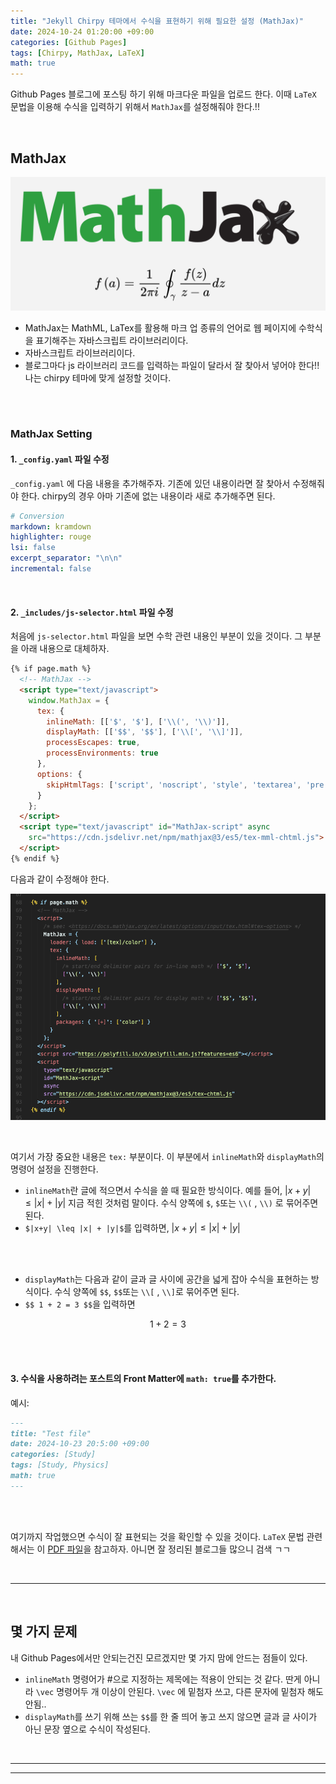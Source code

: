 ```yaml
---
title: "Jekyll Chirpy 테마에서 수식을 표현하기 위해 필요한 설정 (MathJax)"
date: 2024-10-24 01:20:00 +09:00
categories: [Github Pages]
tags: [Chirpy, MathJax, LaTeX]
math: true
---
```




Github Pages 블로그에 포스팅 하기 위해 마크다운 파일을 업로드 한다. 이때 `LaTeX` 문법을 이용해 수식을 입력하기 위해서 `MathJax`를 설정해줘야 한다.!!

<br>

## MathJax

![image.png](/assets/img/2024-10-24-1/1.png)

- MathJax는 MathML, LaTex를 활용해 마크 업 종류의 언어로 웹 페이지에 수학식을 표기해주는 자바스크립트 라이브러리이다.
- 자바스크립트 라이브러리이다.
- 블로그마다 js 라이브러리 코드를 입력하는 파일이 달라서 잘 찾아서 넣어야 한다!! 나는 chirpy 테마에 맞게 설정할 것이다.

<br>

<br>

### MathJax Setting

#### 1. `_config.yaml` 파일 수정

`_config.yaml` 에 다음 내용을 추가해주자. 기존에 있던 내용이라면 잘 찾아서 수정해줘야 한다. chirpy의 경우 아마 기존에 없는 내용이라 새로 추가해주면 된다.

```yaml
# Conversion
markdown: kramdown
highlighter: rouge
lsi: false
excerpt_separator: "\n\n"
incremental: false
```

<br>

#### 2. **`_includes/js-selector.html` 파일 수정**

처음에 `js-selector.html` 파일을 보면 수학 관련 내용인 부분이 있을 것이다. 그 부분을 아래 내용으로 대체하자.

```html
{% if page.math %}
  <!-- MathJax -->
  <script type="text/javascript">
    window.MathJax = {
      tex: {
        inlineMath: [['$', '$'], ['\\(', '\\)']],
        displayMath: [['$$', '$$'], ['\\[', '\\]']],
        processEscapes: true,
        processEnvironments: true
      },
      options: {
        skipHtmlTags: ['script', 'noscript', 'style', 'textarea', 'pre']
      }
    };
  </script>
  <script type="text/javascript" id="MathJax-script" async
    src="https://cdn.jsdelivr.net/npm/mathjax@3/es5/tex-mml-chtml.js">
  </script>
{% endif %}
```

다음과 같이 수정해야 한다.

![이미지](/assets/img/2024-10-24-1/2.png)

<br>

여기서 가장 중요한 내용은 `tex:` 부분이다. 이 부분에서 `inlineMath`와 `displayMath`의 명령어 설정을 진행한다.

- `inlineMath`란 글에 적으면서 수식을 쓸 때 필요한 방식이다. 예를 들어, $|x+y| \leq |x| + |y|$ 지금 적힌 것처럼 말이다. 수식 양쪽에 `$`, `$`또는 `\\(` , `\\)` 로 묶어주면 된다.
- `$|x+y| \leq |x| + |y|$`를 입력하면, $|x+y| \leq |x| + |y|$
<br>
<br>

- `displayMath`는 다음과 같이 글과 글 사이에 공간을 넓게 잡아 수식을 표현하는 방식이다. 수식 양쪽에 `$$`, `$$`또는 `\\[` , `\\]`로 묶어주면 된다.
- `$$ 1 + 2 = 3 $$`을 입력하면

$$ 1 + 2 = 3 $$

<br>
<br>

#### 3. 수식을 사용하려는 포스트의 Front Matter에 `math: true`를 추가한다.

예시:

```markdown
---
title: "Test file"
date: 2024-10-23 20:5:00 +09:00
categories: [Study]
tags: [Study, Physics]
math: true
---
```

<br>

<br>

여기까지 작업했으면 수식이 잘 표현되는 것을 확인할 수 있을 것이다. `LaTeX` 문법 관련해서는 이 [PDF 파일](https://github.com/ispaik06/ispaik06.github.io/blob/main/assets/other%20files/The%20Comprehensive%20LaTex%20Symbol%20List.pdf)을 참고하자. 아니면 잘 정리된 블로그들 많으니 검색 ㄱㄱ

<br>

---

<br>

## 몇 가지 문제

내 Github Pages에서만 안되는건진 모르겠지만 몇 가지 맘에 안드는 점들이 있다.

- `inlineMath` 명령어가 #으로 지정하는 제목에는 적용이 안되는 것 같다. 딴게 아니라 `\vec` 명령어두 개 이상이 안된다. `\vec`  에 밑첨자 쓰고, 다른 문자에 밑첨자 해도 안됨..
- `displayMath`를 쓰기 위해 쓰는 `$$`를 한 줄 띄어 놓고 쓰지 않으면 글과 글 사이가 아닌 문장 옆으로 수식이 작성된다.

<br>

---

---